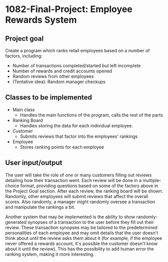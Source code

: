 # 1082-Final-Project: Employee Rewards System
## Project goal
Create a program which ranks retail employees based on a number of factors, including:
* Number of transactions completed/started but left incomplete
* Number of rewards and credit accounts opened
* Random reviews from other employees
* (Tentative idea): Random manager checkups
## Classes to be implemented
* Main class
  * Handles the main functions of the program, calls the rest of the parts
* Ranking Board
  * Handles storing the data for each individual employee.
* Customer
  * Submits reviews that factor into the employees' rankings
* Employee
  * Stores ranking points for each employee
## User input/output
The user will take the role of one or many customers filling out reviews detailing how their transaction went. Each review will be done in a multiple-choice format, providing questions based on some of the factors above in the Project Goal section. After each review, the ranking board will be shown. Randomly, other employees will submit reviews that affect the overall scores. Also randomly, a manager might randomly oversee a transaction and manipulate the rankings a bit.

Another system that may be implemented is the ability to show randomly-generated synopses of a transaction to the user before they fill out their review. These transaction synopses may be tailored to the predetermined personalities of each employee and may omit details that the user doesn't think about until the review asks them about it (for example, if the employee never offered a rewards account, it's possible the customer doesn't know about it until the review). This has the possibility to add human error the ranking system, making it more interesting.
